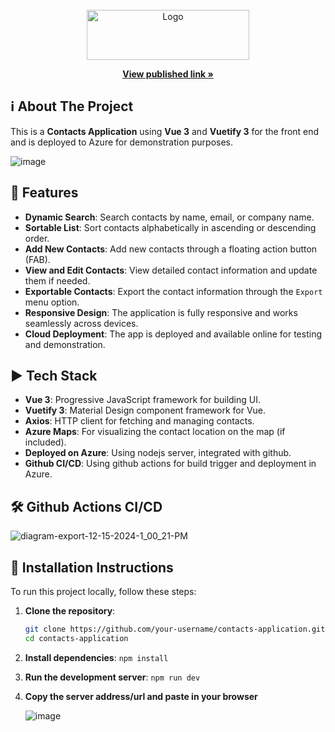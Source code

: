 <!-- PROJECT LOGO -->
<br />
<div align="center">
  <a href="https://2contacts.azurewebsites.net/" target="_blank">
    <img src="https://github.com/user-attachments/assets/8a2e46a6-8df3-455f-ac5e-051dcb353c0c" alt="Logo" width="260" height="80">
  </a>

  <a align="center" href="https://2contacts.azurewebsites.net/" target="_blank" ><strong>View published link »</strong></a>

</div>

<!-- ABOUT THE PROJECT -->
## ℹ️ About The Project
This is a **Contacts Application** using **Vue 3** and **Vuetify 3** for the front end and is deployed to Azure for demonstration purposes.

![image](https://github.com/user-attachments/assets/ad96acdb-b55d-43af-a933-09ddc6b063f0)

## 📇 Features

- **Dynamic Search**: Search contacts by name, email, or company name.
- **Sortable List**: Sort contacts alphabetically in ascending or descending order.
- **Add New Contacts**: Add new contacts through a floating action button (FAB).
- **View and Edit Contacts**: View detailed contact information and update them if needed.
- **Exportable Contacts**: Export the contact information through the `Export` menu option.
- **Responsive Design**: The application is fully responsive and works seamlessly across devices.
- **Cloud Deployment**: The app is deployed and available online for testing and demonstration.



## ▶️ Tech Stack

- **Vue 3**: Progressive JavaScript framework for building UI.
- **Vuetify 3**: Material Design component framework for Vue.
- **Axios**: HTTP client for fetching and managing contacts.
- **Azure Maps**: For visualizing the contact location on the map (if included).
- **Deployed on Azure**: Using nodejs server, integrated with github.
- **Github CI/CD**: Using github actions for build trigger and deployment in Azure.


## 🛠️ Github Actions CI/CD

![diagram-export-12-15-2024-1_00_21-PM](https://github.com/user-attachments/assets/4f1a5c66-04dd-4bdb-8c6a-fd8bc5a67f93)


## 🧰 Installation Instructions

To run this project locally, follow these steps:

1. **Clone the repository**:
   ```bash
   git clone https://github.com/your-username/contacts-application.git
   cd contacts-application
2. **Install dependencies**:
   ```npm install```
3. **Run the development server**:
   ```npm run dev```
4. **Copy the server address/url and paste in your browser**

    ![image](https://github.com/user-attachments/assets/0fbf5ea8-08da-47ca-b61e-bc5c58e9dde0)



